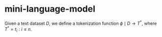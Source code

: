 # mini-language-model

Given a text dataset $D$, we define a tokenization function $\phi \mid D \to T^*$, 
where  $T^*= t_i : i \leq n$.